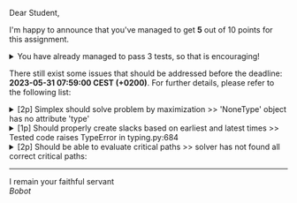 Dear Student,

I'm happy to announce that you've managed to get **5** out of 10 points for this assignment.
<details><summary>You have already managed to pass 3 tests, so that is encouraging!</summary>&emsp;☑&nbsp;[1p] Simplex should solve problem by minimization<br>&emsp;☑&nbsp;[2p] Should propagate times forward for each state<br>&emsp;☑&nbsp;[2p] Should propagate times backward for each state</details>

There still exist some issues that should be addressed before the deadline: **2023-05-31 07:59:00 CEST (+0200)**. For further details, please refer to the following list:

<details><summary>[2p] Simplex should solve problem by maximization &gt;&gt; &#x27;NoneType&#x27; object has no attribute &#x27;type&#x27;</summary></details>
<details><summary>[1p] Should properly create slacks based on earliest and latest times &gt;&gt; Tested code raises TypeError in typing.py:684</summary></details>
<details><summary>[2p] Should be able to evaluate critical paths &gt;&gt; solver has not found all correct critical paths:</summary>- got paths: []<br>- expected paths: [['A', 'C', 'E'], ['B', 'D', 'E']]<br>- given the slacks: {'A': 0, 'B': 0, 'C': 0, 'D': 0, 'F': 5, 'E': 0}<br>- for project network: <br><pre>    ┌───────┐  B.10   ┌─────────────────┐<br>&nbsp;&nbsp;&nbsp;&nbsp;│ 3.{B} │ ◀────── │      1.{}       │<br>&nbsp;&nbsp;&nbsp;&nbsp;└───────┘         └─────────────────┘<br>&nbsp;&nbsp;&nbsp;&nbsp;&nbsp;&nbsp;│                 │<br>&nbsp;&nbsp;&nbsp;&nbsp;&nbsp;&nbsp;│                 │ A.10<br>&nbsp;&nbsp;&nbsp;&nbsp;&nbsp;&nbsp;│                 ▼<br>&nbsp;&nbsp;&nbsp;&nbsp;&nbsp;&nbsp;│               ┌─────────────────┐<br>&nbsp;&nbsp;&nbsp;&nbsp;&nbsp;&nbsp;│               │      2.{A}      │<br>&nbsp;&nbsp;&nbsp;&nbsp;&nbsp;&nbsp;│               └─────────────────┘<br>&nbsp;&nbsp;&nbsp;&nbsp;&nbsp;&nbsp;│                 │<br>&nbsp;&nbsp;&nbsp;&nbsp;&nbsp;&nbsp;│                 │ C.20<br>&nbsp;&nbsp;&nbsp;&nbsp;&nbsp;&nbsp;│                 ▼<br>&nbsp;&nbsp;&nbsp;&nbsp;&nbsp;&nbsp;│               ┌─────────────────┐<br>&nbsp;&nbsp;&nbsp;&nbsp;&nbsp;&nbsp;│               │     4.{A,C}     │ ─┐<br>&nbsp;&nbsp;&nbsp;&nbsp;&nbsp;&nbsp;│               └─────────────────┘  │<br>&nbsp;&nbsp;&nbsp;&nbsp;&nbsp;&nbsp;│                 │                  │<br>&nbsp;&nbsp;&nbsp;&nbsp;&nbsp;&nbsp;│                 │ *.0              │<br>&nbsp;&nbsp;&nbsp;&nbsp;&nbsp;&nbsp;│                 ▼                  │<br>&nbsp;&nbsp;&nbsp;&nbsp;&nbsp;&nbsp;│       D.20    ┌─────────────────┐  │<br>&nbsp;&nbsp;&nbsp;&nbsp;&nbsp;&nbsp;└─────────────▶ │   5.{A,B,C,D}   │  │ F.5<br>&nbsp;&nbsp;&nbsp;&nbsp;&nbsp;&nbsp;&nbsp;&nbsp;&nbsp;&nbsp;&nbsp;&nbsp;&nbsp;&nbsp;&nbsp;&nbsp;&nbsp;&nbsp;&nbsp;&nbsp;&nbsp;&nbsp;└─────────────────┘  │<br>&nbsp;&nbsp;&nbsp;&nbsp;&nbsp;&nbsp;&nbsp;&nbsp;&nbsp;&nbsp;&nbsp;&nbsp;&nbsp;&nbsp;&nbsp;&nbsp;&nbsp;&nbsp;&nbsp;&nbsp;&nbsp;&nbsp;&nbsp;&nbsp;│                  │<br>&nbsp;&nbsp;&nbsp;&nbsp;&nbsp;&nbsp;&nbsp;&nbsp;&nbsp;&nbsp;&nbsp;&nbsp;&nbsp;&nbsp;&nbsp;&nbsp;&nbsp;&nbsp;&nbsp;&nbsp;&nbsp;&nbsp;&nbsp;&nbsp;│ E.10             │<br>&nbsp;&nbsp;&nbsp;&nbsp;&nbsp;&nbsp;&nbsp;&nbsp;&nbsp;&nbsp;&nbsp;&nbsp;&nbsp;&nbsp;&nbsp;&nbsp;&nbsp;&nbsp;&nbsp;&nbsp;&nbsp;&nbsp;&nbsp;&nbsp;▼                  │<br>&nbsp;&nbsp;&nbsp;&nbsp;&nbsp;&nbsp;&nbsp;&nbsp;&nbsp;&nbsp;&nbsp;&nbsp;&nbsp;&nbsp;&nbsp;&nbsp;&nbsp;&nbsp;&nbsp;&nbsp;&nbsp;&nbsp;┌─────────────────┐  │<br>&nbsp;&nbsp;&nbsp;&nbsp;&nbsp;&nbsp;&nbsp;&nbsp;&nbsp;&nbsp;&nbsp;&nbsp;&nbsp;&nbsp;&nbsp;&nbsp;&nbsp;&nbsp;&nbsp;&nbsp;&nbsp;&nbsp;│ 6.{A,B,C,D,E,F} │ ◀┘<br>&nbsp;&nbsp;&nbsp;&nbsp;&nbsp;&nbsp;&nbsp;&nbsp;&nbsp;&nbsp;&nbsp;&nbsp;&nbsp;&nbsp;&nbsp;&nbsp;&nbsp;&nbsp;&nbsp;&nbsp;&nbsp;&nbsp;└─────────────────┘</pre></details>

-----------
I remain your faithful servant\
_Bobot_